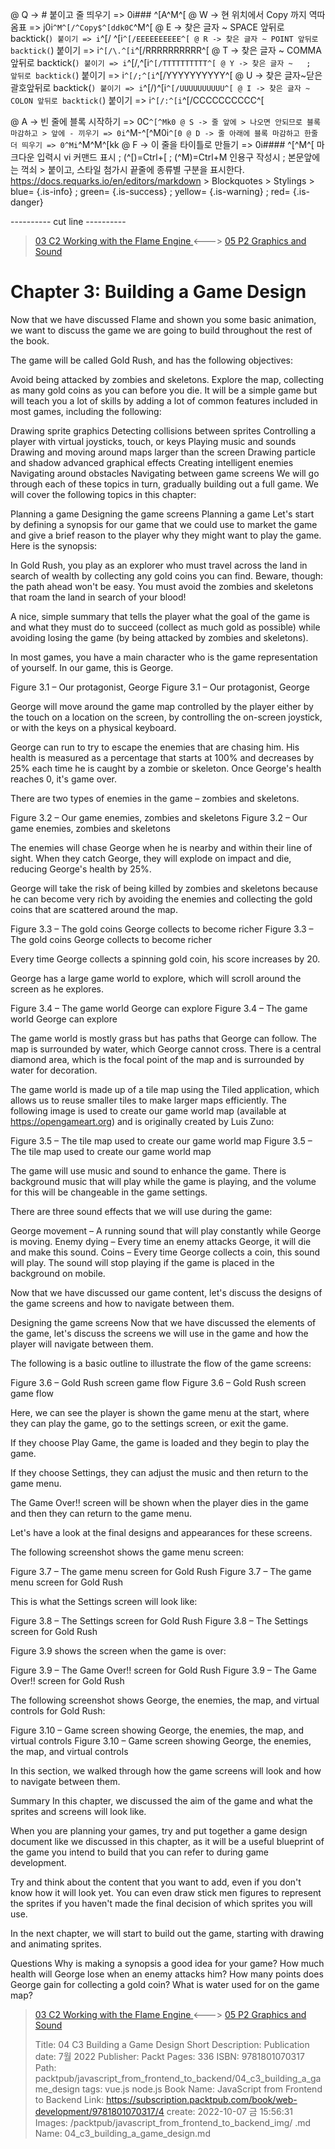 
@ Q -> # 붙이고 줄 띄우기 => 0i### ^[A^M^[
@ W -> 현 위치에서 Copy 까지 역따옴표 => j0i```^M^[/^Copy$^[ddk0C```^M^[
@ E -> 찾은 글자 ~ SPACE 앞뒤로 backtick(`) 붙이기 => i`^[/ ^[i`^[/EEEEEEEEEE^[
@ R -> 찾은 글자 ~ POINT 앞뒤로 backtick(`) 붙이기 => i`^[/\.^[i`^[/RRRRRRRRRR^[
@ T -> 찾은 글자 ~ COMMA 앞뒤로 backtick(`) 붙이기 => i`^[/,^[i`^[/TTTTTTTTTT^[
@ Y -> 찾은 글자 ~   ;   앞뒤로 backtick(`) 붙이기 => i`^[/;^[i`^[/YYYYYYYYYY^[
@ U -> 찾은 글자~닫은괄호앞뒤로 backtick(`) 붙이기 => i`^[/)^[i`^[/UUUUUUUUUU^[
@ I -> 찾은 글자 ~ COLON 앞뒤로 backtick(`) 붙이기 => i`^[/:^[i`^[/CCCCCCCCCC^[

@ A -> 빈 줄에 블록 시작하기 => 0C```^[^Mk0
@ S -> 줄 앞에 > 나오면 안되므로 블록 마감하고 > 앞에 - 끼우기 => 0i```^M-^[^M0i```^[0
@ D -> 줄 아래에 블록 마감하고 한줄 더 띄우기 => 0^Mi```^M^M^[kk
@ F -> 이 줄을 타이틀로 만들기 => 0i#### ^[^M^[
    마크다운 입력시 vi 커맨드 표시 ; (^[)=Ctrl+[ ; (^M)=Ctrl+M
    인용구 작성시 ; 본문앞에는 꺽쇠 > 붙이고, 스타일 첨가시 끝줄에 종류별 구분을 표시한다.
    https://docs.requarks.io/en/editors/markdown > Blockquotes > Stylings >
    blue= {.is-info} ; green= {.is-success} ; yellow= {.is-warning} ; red= {.is-danger}

---------- cut line ----------

> [ 03 C2 Working with the Flame Engine ](/packtpub/javascript_from_frontend_to_backend/03_c2_working_with_the_flame_engine) <---> [ 05 P2 Graphics and Sound ](/packtpub/javascript_from_frontend_to_backend/05_p2_graphics_and_sound)

# Chapter 3: Building a Game Design

Now that we have discussed Flame and shown you some basic animation, we want to discuss the game we are going to build throughout the rest of the book.

The game will be called Gold Rush, and has the following objectives:

Avoid being attacked by zombies and skeletons.
Explore the map, collecting as many gold coins as you can before you die.
It will be a simple game but will teach you a lot of skills by adding a lot of common features included in most games, including the following:

Drawing sprite graphics
Detecting collisions between sprites
Controlling a player with virtual joysticks, touch, or keys
Playing music and sounds
Drawing and moving around maps larger than the screen
Drawing particle and shadow advanced graphical effects
Creating intelligent enemies
Navigating around obstacles
Navigating between game screens
We will go through each of these topics in turn, gradually building out a full game. We will cover the following topics in this chapter:

Planning a game
Designing the game screens
Planning a game
Let's start by defining a synopsis for our game that we could use to market the game and give a brief reason to the player why they might want to play the game. Here is the synopsis:

In Gold Rush, you play as an explorer who must travel across the land in search of wealth by collecting any gold coins you can find. Beware, though: the path ahead won't be easy. You must avoid the zombies and skeletons that roam the land in search of your blood!

A nice, simple summary that tells the player what the goal of the game is and what they must do to succeed (collect as much gold as possible) while avoiding losing the game (by being attacked by zombies and skeletons).

In most games, you have a main character who is the game representation of yourself. In our game, this is George.

Figure 3.1 – Our protagonist, George
Figure 3.1 – Our protagonist, George

George will move around the game map controlled by the player either by the touch on a location on the screen, by controlling the on-screen joystick, or with the keys on a physical keyboard.

George can run to try to escape the enemies that are chasing him. His health is measured as a percentage that starts at 100% and decreases by 25% each time he is caught by a zombie or skeleton. Once George's health reaches 0, it's game over.

There are two types of enemies in the game – zombies and skeletons.

Figure 3.2 – Our game enemies, zombies and skeletons
Figure 3.2 – Our game enemies, zombies and skeletons

The enemies will chase George when he is nearby and within their line of sight. When they catch George, they will explode on impact and die, reducing George's health by 25%.

George will take the risk of being killed by zombies and skeletons because he can become very rich by avoiding the enemies and collecting the gold coins that are scattered around the map.

Figure 3.3 – The gold coins George collects to become richer
Figure 3.3 – The gold coins George collects to become richer

Every time George collects a spinning gold coin, his score increases by 20.

George has a large game world to explore, which will scroll around the screen as he explores.

Figure 3.4 – The game world George can explore
Figure 3.4 – The game world George can explore

The game world is mostly grass but has paths that George can follow. The map is surrounded by water, which George cannot cross. There is a central diamond area, which is the focal point of the map and is surrounded by water for decoration.

The game world is made up of a tile map using the Tiled application, which allows us to reuse smaller tiles to make larger maps efficiently. The following image is used to create our game world map (available at https://opengameart.org) and is originally created by Luis Zuno:

Figure 3.5 – The tile map used to create our game world map
Figure 3.5 – The tile map used to create our game world map

The game will use music and sound to enhance the game. There is background music that will play while the game is playing, and the volume for this will be changeable in the game settings.

There are three sound effects that we will use during the game:

George movement – A running sound that will play constantly while George is moving.
Enemy dying – Every time an enemy attacks George, it will die and make this sound.
Coins – Every time George collects a coin, this sound will play.
The sound will stop playing if the game is placed in the background on mobile.

Now that we have discussed our game content, let's discuss the designs of the game screens and how to navigate between them.

Designing the game screens
Now that we have discussed the elements of the game, let's discuss the screens we will use in the game and how the player will navigate between them.

The following is a basic outline to illustrate the flow of the game screens:

Figure 3.6 – Gold Rush screen game flow
Figure 3.6 – Gold Rush screen game flow

Here, we can see the player is shown the game menu at the start, where they can play the game, go to the settings screen, or exit the game.

If they choose Play Game, the game is loaded and they begin to play the game.

If they choose Settings, they can adjust the music and then return to the game menu.

The Game Over!! screen will be shown when the player dies in the game and then they can return to the game menu.

Let's have a look at the final designs and appearances for these screens.

The following screenshot shows the game menu screen:

Figure 3.7 – The game menu screen for Gold Rush
Figure 3.7 – The game menu screen for Gold Rush

This is what the Settings screen will look like:

Figure 3.8 – The Settings screen for Gold Rush
Figure 3.8 – The Settings screen for Gold Rush

Figure 3.9 shows the screen when the game is over:

Figure 3.9 – The Game Over!! screen for Gold Rush
Figure 3.9 – The Game Over!! screen for Gold Rush

The following screenshot shows George, the enemies, the map, and virtual controls for Gold Rush:

Figure 3.10 – Game screen showing George, the enemies, the map, and virtual controls
Figure 3.10 – Game screen showing George, the enemies, the map, and virtual controls

In this section, we walked through how the game screens will look and how to navigate between them.

Summary
In this chapter, we discussed the aim of the game and what the sprites and screens will look like.

When you are planning your games, try and put together a game design document like we discussed in this chapter, as it will be a useful blueprint of the game you intend to build that you can refer to during game development.

Try and think about the content that you want to add, even if you don't know how it will look yet. You can even draw stick men figures to represent the sprites if you haven't made the final decision of which sprites you will use.

In the next chapter, we will start to build out the game, starting with drawing and animating sprites.

Questions
Why is making a synopsis a good idea for your game?
How much health will George lose when an enemy attacks him?
How many points does George gain for collecting a gold coin?
What is water used for on the game map?



> [ 03 C2 Working with the Flame Engine ](/packtpub/javascript_from_frontend_to_backend/03_c2_working_with_the_flame_engine) <---> [ 05 P2 Graphics and Sound ](/packtpub/javascript_from_frontend_to_backend/05_p2_graphics_and_sound)
>
> Title: 04 C3 Building a Game Design
> Short Description: Publication date: 7월 2022 Publisher: Packt Pages: 336 ISBN: 9781801070317
> Path: packtpub/javascript_from_frontend_to_backend/04_c3_building_a_game_design
> tags: vue.js node.js
> Book Name: JavaScript from Frontend to Backend
> Link: https://subscription.packtpub.com/book/web-development/9781801070317/4
> create: 2022-10-07 금 15:56:31
> Images: /packtpub/javascript_from_frontend_to_backend_img/
> .md Name: 04_c3_building_a_game_design.md


